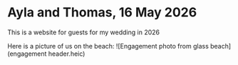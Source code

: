 # Ayla and Thomas, 16 May 2026
This is a website for guests for my wedding in 2026

Here is a picture of us on the beach:
![Engagement photo from glass beach](engagement header.heic)
